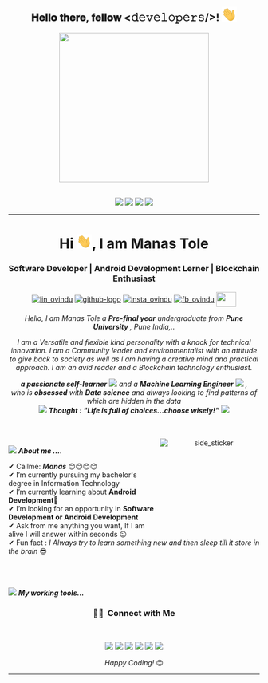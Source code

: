 <div align="center"><h2> 𝐇𝐞𝐥𝐥𝐨 𝐭𝐡𝐞𝐫𝐞, 𝐟𝐞𝐥𝐥𝐨𝐰 <𝚍𝚎𝚟𝚎𝚕𝚘𝚙𝚎𝚛𝚜/>! <img src="https://github.com/ABSphreak/ABSphreak/blob/master/gifs/Hi.gif" width="30px"></h2>
</div>


<div align="center">
<a href="wg4"><img src="https://user-images.githubusercontent.com/55608869/141804221-9853afeb-fef2-4d2c-9e53-ed75f87ecc50.jpg" align="center" height="300" width="300" ></a>
</div>

<br>
 <p align="center">
<img src="https://img.shields.io/badge/Age-20-blue" />
  <img src="https://img.shields.io/badge/Focus-Java%20Development-brightgreen" />
  <img src="https://img.shields.io/badge/Lives-Pune%20Maharashtra-success" />
  <img src="https://img.shields.io/badge/Languages-English%20%26%20Marathi-brightgreen" />
</p>
<hr>
<h1 align="center">Hi <img src="https://raw.githubusercontent.com/ABSphreak/ABSphreak/master/gifs/Hi.gif" width="30px">, I am Manas Tole </h1>
<h3 align="center">Software Developer | Android Development Lerner | Blockchain Enthusiast</h3>
<p align="center">
<a href="https://www.linkedin.com/in/manas-tole-ab05b1197/" target="blank"><img align="center" src="https://image.flaticon.com/icons/png/128/174/174857.png" alt="lin_ovindu" height="30" width="40" /></a>    
<a href="https://github.com/manastole03" target="blank"><img align="center" src="https://user-images.githubusercontent.com/55608869/141822137-1f6d1727-4c42-4892-a1d2-30f3ee925847.png" alt="github-logo" height="30" width="40" /></a>  
<a href="https://instagram.com/__manas__tole__03/" target="blank"><img align="center" src="https://image.flaticon.com/icons/png/128/174/174855.png" alt="insta_ovindu" height="30" width="40" /></a>
<a href="https://www.facebook.com/manas.tole/" target="blank"><img align="center" src="https://www.svgrepo.com/show/299425/facebook.svg" alt="fb_ovindu" height="30" width="40" /></a>
 <a href = "mailto:manastole.01@gmail.com"><img align="center" src="https://seeklogo.com/images/G/gmail-new-2020-logo-32DBE11BB4-seeklogo.com.png" height="30" width="40" /></a>
</p>
</p>

<div align="center">
<p align="center">
  <em>
    Hello, I am Manas Tole a <b>Pre-final year</b> undergraduate from <b> Pune University </b>, Pune India,.</a>. <br>
  <p>  I am a Versatile and flexible kind personality with a knack for technical innovation. I am a Community leader and environmentalist with an attitude to give back to society as well as I am having a creative mind and practical approach. I am an avid reader and a Blockchain technology enthusiast.</p>
    <b>a passionate self-learner</b> <img src="https://github.com/TheDudeThatCode/TheDudeThatCode/blob/master/Assets/Developer.gif" width="30px"> and a <b>Machine Learning Engineer</b>&nbsp;<img src="https://github.com/TheDudeThatCode/TheDudeThatCode/blob/master/Assets/Designer.gif" width="36px">&nbsp,<br>who is <b>obsessed</b>
    with <b>Data science</b> and always looking to find patterns of which are hidden in the data 
  </em> 
  <br>
  <img src="https://media.giphy.com/media/gH3LO09IOiZIqePwv9/giphy.gif" width="50" /> <b><i align="center">Thought : "Life is full of choices…choose wisely!”</i></b> <img src="https://media.giphy.com/media/qjqUcgIyRjsl2/giphy.gif" width="50" />
</p>
<br><br>
<img align="right" width=200px height=200px alt="side_sticker" src="https://media.giphy.com/media/TEnXkcsHrP4YedChhA/giphy.gif" />
</div>

<img src="https://media.giphy.com/media/iY8CRBdQXODJSCERIr/giphy.gif" width="30px">&nbsp;***About me ....***

✔ Callme: ***Manas***  😊😊😊😊 <br>
✔ I’m currently pursuing my bachelor's degree in Information Technology<br>
✔ I’m currently learning about **Android Development**🥰<br>
✔ I’m looking for an opportunity in **Software Development or Android Development**<br>
✔ Ask from me anything you want, If I am alive I will answer within seconds 😉<br>
✔ Fun fact : *I Always try to learn something new and then sleep till it store in the brain* 😎<br><br><br><br>
 

<img src="https://media.giphy.com/media/iY8CRBdQXODJSCERIr/giphy.gif" width="30px">&nbsp;***My working tools...***
<p align="left">
  
 

 

<div align="center">
<h3> 🤝🏻 &nbsp;Connect with Me </h3>
<br>
<p align="center">
<a href="https://manastole03.github.io/Manas-Tole-/"><img src="https://img.shields.io/badge/-Manas Tole-3423A6?style=flat&logo=Google-Chrome&logoColor=white"/></a>
<a href="https://www.linkedin.com/in/manas-tole-ab05b1197/"><img src="https://img.shields.io/badge/-Manas%20Arun%20Tole-0077B5?style=flat&logo=Linkedin&logoColor=white"/></a>
<a href="mailto:manastole.01@gmail.com"><img src="https://img.shields.io/badge/-manastole.01@gmail.com-D14836?style=flat&logo=Gmail&logoColor=white"/></a>
<a href="https://instagram.com/__manas__tole__03"><img src="https://img.shields.io/badge/-@__manas__tole__03-E4405F?style=flat&logo=Instagram&logoColor=white"/></a>
<a href="https://www.facebook.com/manas.tole/"><img src="https://img.shields.io/badge/-@manas.tole-1877F2?style=flat&logo=Facebook&logoColor=white"/></a>
<a href="https://github.com/manastole03"><img src="https://img.shields.io/badge/-@manastole03-273746?style=flat&logo=Github&logoColor=black"/></a>
</p>

  <div align="center">
<i>Happy Coding!</i> 😊
  </div>
<hr>

